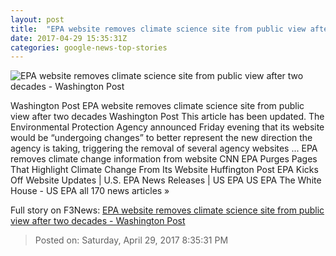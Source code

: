 ```yaml
---
layout: post
title:  "EPA website removes climate science site from public view after two decades - Washington Post"
date: 2017-04-29 15:35:31Z
categories: google-news-top-stories
---
```


![EPA website removes climate science site from public view after two decades - Washington Post](https://img.washingtonpost.com/rf/image_1484w/2010-2019/WashingtonPost/2013/07/17/Local/Images/na-epa0091374087913.JPG)

Washington Post EPA website removes climate science site from public view after two decades Washington Post This article has been updated. The Environmental Protection Agency announced Friday evening that its website would be “undergoing changes” to better represent the new direction the agency is taking, triggering the removal of several agency websites ... EPA removes climate change information from website CNN EPA Purges Pages That Highlight Climate Change From Its Website Huffington Post EPA Kicks Off Website Updates | U.S. EPA News Releases | US EPA US EPA The White House - US EPA all 170 news articles »


Full story on F3News: [EPA website removes climate science site from public view after two decades - Washington Post](http://www.f3nws.com/n/bhNFWF)

> Posted on: Saturday, April 29, 2017 8:35:31 PM
